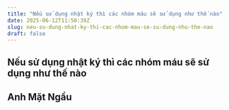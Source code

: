 ```yaml
---
title: "Nếu sử dụng nhật ký thì các nhóm máu sẽ sử dụng như thế nào"
date: 2025-06-12T11:50:39Z
slug: neu-su-dung-nhat-ky-thi-cac-nhom-mau-se-su-dung-nhu-the-nao
draft: false
---
```


## Nếu sử dụng nhật ký thì các nhóm máu sẽ sử dụng như thế nào

## Anh Mặt Ngầu

